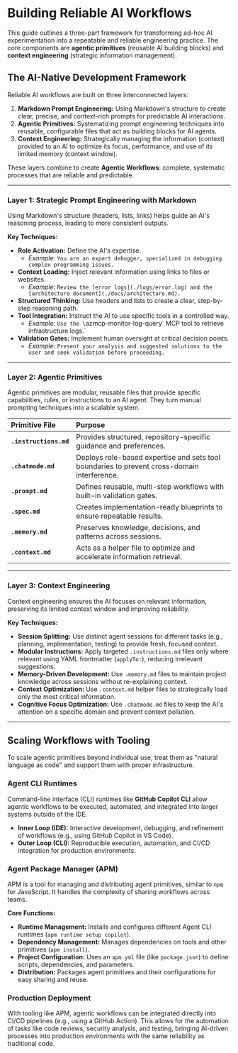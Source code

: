 
# Building Reliable AI Workflows

This guide outlines a three-part framework for transforming ad-hoc AI experimentation into a repeatable and reliable engineering practice. The core components are **agentic primitives** (reusable AI building blocks) and **context engineering** (strategic information management).

## The AI-Native Development Framework

Reliable AI workflows are built on three interconnected layers:

1.  **Markdown Prompt Engineering:** Using Markdown's structure to create clear, precise, and context-rich prompts for predictable AI interactions.
2.  **Agentic Primitives:** Systematizing prompt engineering techniques into reusable, configurable files that act as building blocks for AI agents.
3.  **Context Engineering:** Strategically managing the information (context) provided to an AI to optimize its focus, performance, and use of its limited memory (context window).

These layers combine to create **Agentic Workflows**: complete, systematic processes that are reliable and predictable.

---

### Layer 1: Strategic Prompt Engineering with Markdown

Using Markdown's structure (headers, lists, links) helps guide an AI's reasoning process, leading to more consistent outputs.

**Key Techniques:**

*   **Role Activation:** Define the AI's expertise.
    *   *Example:* `You are an expert debugger, specialized in debugging complex programming issues.`
*   **Context Loading:** Inject relevant information using links to files or websites.
    *   *Example:* `Review the [error logs](./logs/error.log) and the [architecture document](./docs/architecture.md).`
*   **Structured Thinking:** Use headers and lists to create a clear, step-by-step reasoning path.
*   **Tool Integration:** Instruct the AI to use specific tools in a controlled way.
    *   *Example:* `Use the \`azmcp-monitor-log-query\` MCP tool to retrieve infrastructure logs.`
*   **Validation Gates:** Implement human oversight at critical decision points.
    *   *Example:* `Present your analysis and suggested solutions to the user and seek validation before proceeding.`

---

### Layer 2: Agentic Primitives

Agentic primitives are modular, reusable files that provide specific capabilities, rules, or instructions to an AI agent. They turn manual prompting techniques into a scalable system.

| Primitive File | Purpose |
| :--- | :--- |
| **`.instructions.md`** | Provides structured, repository-specific guidance and preferences. |
| **`.chatmode.md`** | Deploys role-based expertise and sets tool boundaries to prevent cross-domain interference. |
| **`.prompt.md`** | Defines reusable, multi-step workflows with built-in validation gates. |
| **`.spec.md`** | Creates implementation-ready blueprints to ensure repeatable results. |
| **`.memory.md`** | Preserves knowledge, decisions, and patterns across sessions. |
| **`.context.md`** | Acts as a helper file to optimize and accelerate information retrieval. |

---

### Layer 3: Context Engineering

Context engineering ensures the AI focuses on relevant information, preserving its limited context window and improving reliability.

**Key Techniques:**

*   **Session Splitting:** Use distinct agent sessions for different tasks (e.g., planning, implementation, testing) to provide fresh, focused context.
*   **Modular Instructions:** Apply targeted `.instructions.md` files only where relevant using YAML frontmatter (`applyTo:`), reducing irrelevant suggestions.
*   **Memory-Driven Development:** Use `.memory.md` files to maintain project knowledge across sessions without re-explaining context.
*   **Context Optimization:** Use `.context.md` helper files to strategically load only the most critical information.
*   **Cognitive Focus Optimization:** Use `.chatmode.md` files to keep the AI's attention on a specific domain and prevent context pollution.

---

## Scaling Workflows with Tooling

To scale agentic primitives beyond individual use, treat them as "natural language as code" and support them with proper infrastructure.

### Agent CLI Runtimes

Command-line interface (CLI) runtimes like **GitHub Copilot CLI** allow agentic workflows to be executed, automated, and integrated into larger systems outside of the IDE.

*   **Inner Loop (IDE):** Interactive development, debugging, and refinement of workflows (e.g., using GitHub Copilot in VS Code).
*   **Outer Loop (CLI):** Reproducible execution, automation, and CI/CD integration for production environments.

### Agent Package Manager (APM)

APM is a tool for managing and distributing agent primitives, similar to `npm` for JavaScript. It handles the complexity of sharing workflows across teams.

**Core Functions:**

*   **Runtime Management:** Installs and configures different Agent CLI runtimes (`apm runtime setup copilot`).
*   **Dependency Management:** Manages dependencies on tools and other primitives (`apm install`).
*   **Project Configuration:** Uses an `apm.yml` file (like `package.json`) to define scripts, dependencies, and parameters.
*   **Distribution:** Packages agent primitives and their configurations for easy sharing and reuse.

### Production Deployment

With tooling like APM, agentic workflows can be integrated directly into CI/CD pipelines (e.g., using a GitHub Action). This allows for the automation of tasks like code reviews, security analysis, and testing, bringing AI-driven processes into production environments with the same reliability as traditional code.
